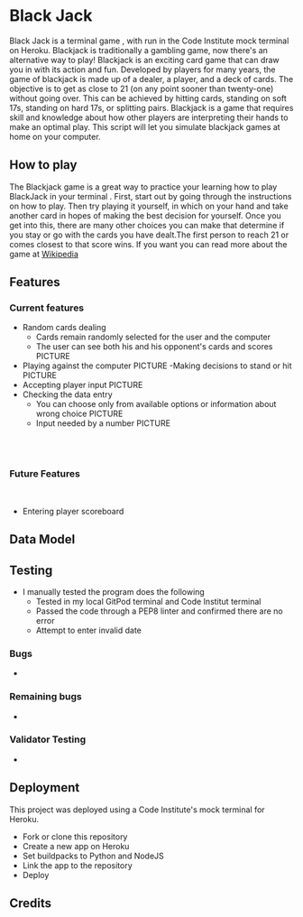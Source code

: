 # Black Jack 
Black Jack is a terminal game , with run in the Code Institute mock terminal on Heroku. Blackjack is traditionally a gambling game, now there's an alternative way to play!
Blackjack is an exciting card game that can draw you in with its action and fun. Developed by players for many years, the game of blackjack is made up of a dealer, a player, and a deck of cards. The objective is to get as close to 21 (on any point sooner than twenty-one) without going over. This can be achieved by hitting cards, standing on soft 17s, standing on hard 17s, or splitting pairs. Blackjack is a game that requires skill and knowledge about how other players are interpreting their hands to make an optimal play. This script will let you simulate blackjack games at home on your computer.
## How to play 
The Blackjack game is a great way to practice your learning how to play  BlackJack in your terminal . First, start out by going through the instructions on how to play. Then try playing it yourself, in which  on your hand and take another card in hopes of making the best decision for yourself. Once you get into this, there are many other choices you can make that determine if you stay or go with the cards you have dealt.The first person to reach 21 or comes closest to that score wins.
If you want you can read more about the game at [Wikipedia](https://en.wikipedia.org/wiki/Blackjack) 
## Features 
###  Current features
- Random cards dealing
	* Cards remain randomly selected for the user and the computer
	* The user can see both his and his opponent's cards and scores
	PICTURE 
- Playing against the computer
	PICTURE 
-Making decisions to stand or hit
	PICTURE 
- Accepting player input
	PICTURE 
- Checking the data entry 
	* You can choose only from available options or information about wrong choice
		PICTURE 
	* Input needed by a number
		PICTURE 
<br>
<br>

### Future Features 
<br>

* Entering player scoreboard
## Data Model  
	
## Testing 
* I manually tested the program does the following 
    - Tested in my local GitPod terminal and Code Institut terminal 
    - Passed the code through a PEP8 linter and confirmed there are no error 
    - Attempt to enter invalid date 
### Bugs 
+ 
### Remaining bugs 
- 
### Validator Testing 
- 
## Deployment 
This project was deployed using a Code Institute's mock terminal for Heroku. 
- Fork or clone this repository  
- Create a new app on Heroku  
- Set buildpacks to Python and NodeJS 
- Link the app to the repository  
- Deploy 
## Credits